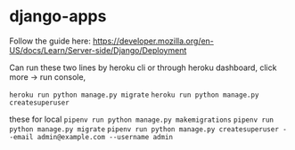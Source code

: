 # django-apps

Follow the guide here: 
https://developer.mozilla.org/en-US/docs/Learn/Server-side/Django/Deployment

Can run these two lines by heroku cli or through heroku dashboard, click more -> run console,

`heroku run python manage.py migrate`
`heroku run python manage.py createsuperuser`


these for local 
`pipenv run python manage.py makemigrations`
`pipenv run python manage.py migrate`
`pipenv run python manage.py createsuperuser --email admin@example.com --username admin`

